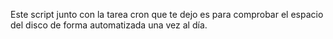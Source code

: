 Este script junto con la tarea cron que te dejo es para comprobar el espacio del disco de forma automatizada una
vez al día.
